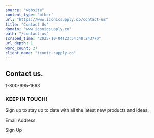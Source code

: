 ```yaml
---
source: "website"
content_type: "other"
url: "https://www.iconicsupply.co/contact-us"
title: "Contact Us"
domain: "www.iconicsupply.co"
path: "/contact-us"
scraped_time: "2025-10-04T23:54:48.243770"
url_depth: 1
word_count: 27
client_name: "iconic-supply-co"
---
```


## Contact us.

1-800-995-1663

### KEEP IN TOUCH!

Sign up to stay up to date with all the latest new products and ideas.

Email Address

Sign Up